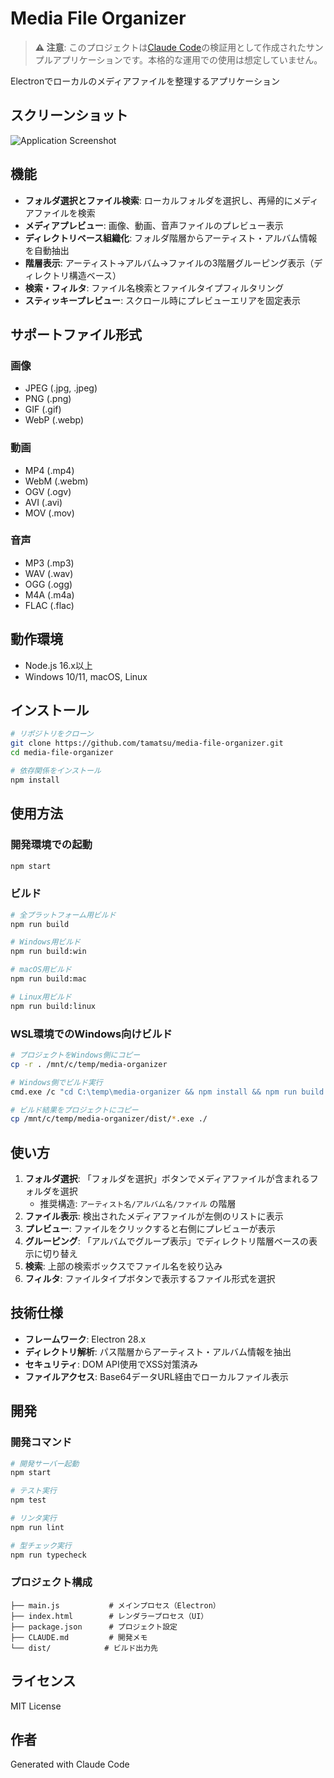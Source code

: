 # Media File Organizer

> **⚠️ 注意**: このプロジェクトは[Claude Code](https://claude.ai/code)の検証用として作成されたサンプルアプリケーションです。本格的な運用での使用は想定していません。

Electronでローカルのメディアファイルを整理するアプリケーション

## スクリーンショット

![Application Screenshot](https://tamatsu.github.io/media-file-organizer/screenshot.png)

## 機能

- **フォルダ選択とファイル検索**: ローカルフォルダを選択し、再帰的にメディアファイルを検索
- **メディアプレビュー**: 画像、動画、音声ファイルのプレビュー表示
- **ディレクトリベース組織化**: フォルダ階層からアーティスト・アルバム情報を自動抽出
- **階層表示**: アーティスト→アルバム→ファイルの3階層グルーピング表示（ディレクトリ構造ベース）
- **検索・フィルタ**: ファイル名検索とファイルタイプフィルタリング
- **スティッキープレビュー**: スクロール時にプレビューエリアを固定表示

## サポートファイル形式

### 画像
- JPEG (.jpg, .jpeg)
- PNG (.png)
- GIF (.gif)
- WebP (.webp)

### 動画
- MP4 (.mp4)
- WebM (.webm)
- OGV (.ogv)
- AVI (.avi)
- MOV (.mov)

### 音声
- MP3 (.mp3)
- WAV (.wav)
- OGG (.ogg)
- M4A (.m4a)
- FLAC (.flac)

## 動作環境

- Node.js 16.x以上
- Windows 10/11, macOS, Linux

## インストール

```bash
# リポジトリをクローン
git clone https://github.com/tamatsu/media-file-organizer.git
cd media-file-organizer

# 依存関係をインストール
npm install
```

## 使用方法

### 開発環境での起動

```bash
npm start
```

### ビルド

```bash
# 全プラットフォーム用ビルド
npm run build

# Windows用ビルド
npm run build:win

# macOS用ビルド
npm run build:mac

# Linux用ビルド
npm run build:linux
```

### WSL環境でのWindows向けビルド

```bash
# プロジェクトをWindows側にコピー
cp -r . /mnt/c/temp/media-organizer

# Windows側でビルド実行
cmd.exe /c "cd C:\temp\media-organizer && npm install && npm run build:win"

# ビルド結果をプロジェクトにコピー
cp /mnt/c/temp/media-organizer/dist/*.exe ./
```

## 使い方

1. **フォルダ選択**: 「フォルダを選択」ボタンでメディアファイルが含まれるフォルダを選択
   - 推奨構造: `アーティスト名/アルバム名/ファイル` の階層
2. **ファイル表示**: 検出されたメディアファイルが左側のリストに表示
3. **プレビュー**: ファイルをクリックすると右側にプレビューが表示
4. **グルーピング**: 「アルバムでグループ表示」でディレクトリ階層ベースの表示に切り替え
5. **検索**: 上部の検索ボックスでファイル名を絞り込み
6. **フィルタ**: ファイルタイプボタンで表示するファイル形式を選択

## 技術仕様

- **フレームワーク**: Electron 28.x
- **ディレクトリ解析**: パス階層からアーティスト・アルバム情報を抽出
- **セキュリティ**: DOM API使用でXSS対策済み
- **ファイルアクセス**: Base64データURL経由でローカルファイル表示

## 開発

### 開発コマンド

```bash
# 開発サーバー起動
npm start

# テスト実行
npm test

# リンタ実行
npm run lint

# 型チェック実行
npm run typecheck
```

### プロジェクト構成

```
├── main.js           # メインプロセス（Electron）
├── index.html        # レンダラープロセス（UI）
├── package.json      # プロジェクト設定
├── CLAUDE.md         # 開発メモ
└── dist/            # ビルド出力先
```

## ライセンス

MIT License

## 作者

Generated with Claude Code